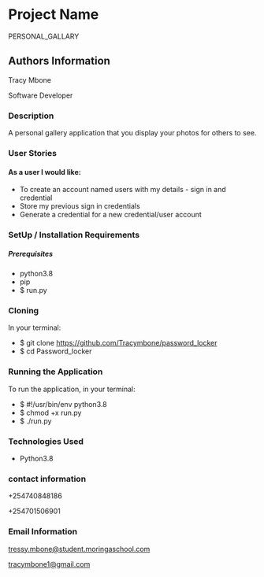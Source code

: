 # Project Name

PERSONAL_GALLARY

## Authors Information

Tracy Mbone


Software Developer

### Description

 A personal gallery application that you display your photos for others to see.

### User Stories


#### As a user I would like:

* To create an account named users with my details - sign in and credential
* Store my previous sign in credentials
* Generate a credential for a new credential/user account

### SetUp / Installation Requirements
##### Prerequisites

* python3.8
* pip
* $ run.py

### Cloning

In your terminal:

 * $ git clone https://github.com/Tracymbone/password_locker
 * $ cd Password_locker
### Running the Application

To run the application, in your terminal:
 * $ #!/usr/bin/env python3.8
 * $ chmod +x run.py
 * $ ./run.py

### Technologies Used

* Python3.8

### contact information

+254740848186

+254701506901

### Email Information
tressy.mbone@student.moringaschool.com

tracymbone1@gmail.com
